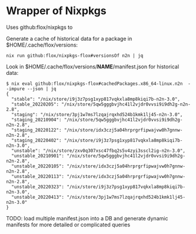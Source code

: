 # Wrapper of Nixpkgs

Uses github:flox/nixpkgs to

Generate a cache of historical data for a package in $HOME/.cache/flox/versions:
```
nix run github:flox/nixpkgs-flox#versionsOf n2n | jq
```

Look in $HOME/.cache/flox/versions/**NAME**/manifest.json for historical data:
```
$ nix eval github:flox/nixpkgs-flox#cachedPackages.x86_64-linux.n2n  --impure --json | jq
{
  "stable": "/nix/store/i9j3z7psg1xyp817vqkxla8mp8kiqi7b-n2n-3.0",
  "stable_20220205": "/nix/store/5qw5gggbvjhc41l2vjdr0vvsi9i9dh2g-n2n-2.8",
  "staging": "/nix/store/3pj1w7ms7lzqajrqxhd524b1kmk1lj45-n2n-3.0",
  "staging_20210904": "/nix/store/5qw5gggbvjhc41l2vjdr0vvsi9i9dh2g-n2n-2.8",
  "staging_20220122": "/nix/store/idx3czj5a04hrprgrfipwajvw0h7gnnw-n2n-2.8",
  "staging_20220402": "/nix/store/i9j3z7psg1xyp817vqkxla8mp8kiqi7b-n2n-3.0",
  "unstable": "/nix/store/zxv0q307xsc47fbq2s5v4zyi3sscl2ig-n2n-3.0",
  "unstable_20210901": "/nix/store/5qw5gggbvjhc41l2vjdr0vvsi9i9dh2g-n2n-2.8",
  "unstable_20220105": "/nix/store/idx3czj5a04hrprgrfipwajvw0h7gnnw-n2n-2.8",
  "unstable_20220113": "/nix/store/idx3czj5a04hrprgrfipwajvw0h7gnnw-n2n-2.8",
  "unstable_20220323": "/nix/store/i9j3z7psg1xyp817vqkxla8mp8kiqi7b-n2n-3.0",
  "unstable_20220413": "/nix/store/3pj1w7ms7lzqajrqxhd524b1kmk1lj45-n2n-3.0"
}
```

TODO: load multiple manifest.json into a DB and generate dynamic manifests for more detailed or complicated queries
